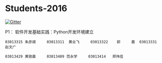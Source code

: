 
  
# Students-2016

[![Gitter](https://badges.gitter.im/Py03013052/Students2016.svg)](https://gitter.im/Py03013052/Students2016?utm_source=badge&utm_medium=badge&utm_campaign=pr-badge)

P1：  软件开发基础实践：Python开发环境建立  

	03013315 朱彦祺     03013311  黄业飞     03013322    郭     嘉  03013331 赵文广

	03013429 黄驰晨     03013409 范永学     03013414   郑伟佳

